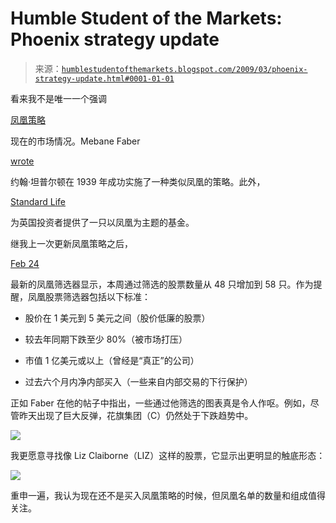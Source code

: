 <!--yml

分类：未分类

日期：2024-05-18 00:57:16

-->

# Humble Student of the Markets: Phoenix strategy update

> 来源：[`humblestudentofthemarkets.blogspot.com/2009/03/phoenix-strategy-update.html#0001-01-01`](https://humblestudentofthemarkets.blogspot.com/2009/03/phoenix-strategy-update.html#0001-01-01)

看来我不是唯一一个强调

[凤凰策略](http://humblestudentofthemarkets.blogspot.com/2008/05/waiting-for-ride-on-phoenix.html)

现在的市场情况。Mebane Faber

[wrote](http://www.mebanefaber.com/2009/03/08/is-it-time-to-do-a-templeton/)

约翰·坦普尔顿在 1939 年成功实施了一种类似凤凰的策略。此外，

[Standard Life](http://thescotsman.scotsman.com/business/Standard-Life-reveals--choices.5054007.jp)

为英国投资者提供了一只以凤凰为主题的基金。

继我上一次更新凤凰策略之后，

[Feb 24](http://humblestudentofthemarkets.blogspot.com/2009/02/phoenix-rising.html)

最新的凤凰筛选器显示，本周通过筛选的股票数量从 48 只增加到 58 只。作为提醒，凤凰股票筛选器包括以下标准：

+   股价在 1 美元到 5 美元之间（股价低廉的股票）

+   较去年同期下跌至少 80%（被市场打压）

+   市值 1 亿美元或以上（曾经是“真正”的公司）

+   过去六个月内净内部买入（一些来自内部交易的下行保护）

正如 Faber 在他的帖子中指出，一些通过他筛选的图表真是令人作呕。例如，尽管昨天出现了巨大反弹，花旗集团（C）仍然处于下跌趋势中。

![](https://blogger.googleusercontent.com/img/b/R29vZ2xl/AVvXsEjhHwVATryaE4nnsdCrOmspMkr_ih_55O_EYWb1qACUO5reTVaSrotAkF6KgdtcYhySyTU691ZCkREYFMG6we8tCdzzSJU467uaUw13Zas2KR3YPdyhxhybCHYj1UxYCV5_7oiZhtYC4uOs/s1600-h/C.png)

我更愿意寻找像 Liz Claiborne（LIZ）这样的股票，它显示出更明显的触底形态：

![](https://blogger.googleusercontent.com/img/b/R29vZ2xl/AVvXsEipy8AGfjVMU6fbTNfURYF_PAVMugkx0ZCScWxymezwbWzqcZ-6JmTqP6Iee7kt-mYhoAwVD61AiWEpsQOS9A68JkVYlAHTcHrNNoEM-nllel3XDB4fms1YARhFZWuOmvgp1REdtsuTUcEh/s1600-h/LIZ.png)

重申一遍，我认为现在还不是买入凤凰策略的时候，但凤凰名单的数量和组成值得关注。
